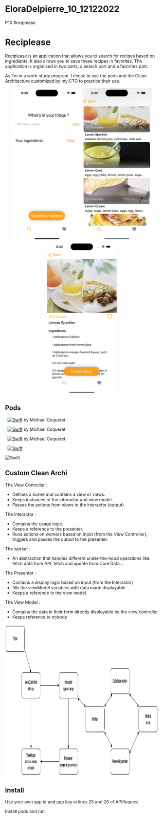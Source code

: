 # EloraDelpierre_10_12122022
P10 Reciplease


# Reciplease

Reciplease is an application that allows you to search for recipes based on ingredients. It also allows you to save these recipes in favorites.
The application is organized in two parts, a search part and a favorites part.

As I'm in a work-study program, I chose to use the pods and the Clean Architecture customized by my CTO to practice their use.

<p align="center"><img src="Reciplease_screenshots/Simulator Screen Shot - iPhone 14 Pro - 2023-02-17 at 18.30.01.png" height="500"><img src="Reciplease_screenshots/Simulator Screen Shot - iPhone 14 Pro - 2023-02-17 at 18.30.31.png" height="500"><img src="Reciplease_screenshots/Simulator Screen Shot - iPhone 14 Pro - 2023-02-17 at 18.32.17.png" height="500"></p>

## Pods 

  <a href="https://github.com/rgmc95/UtilsKit"><img alt="Swift" src="https://img.shields.io/badge/UtilsKit-02569B?style=flat-square"
/></a> by Michael Coqueret

  <a href="[https://github.com/rgmc95/CoreDataUtilsKit](https://cocoapods.org/pods/coredatautilskit)"><img alt="Swift" src="https://img.shields.io/badge/CoreDataUtilsKit-02569B?style=flat-square"
/></a> by Michael Coqueret 

  <a href="[https://github.com/rgmc95/NetworkUtilsKit](https://cocoapods.org/pods/NetworkUtilsKit)"><img alt="Swift" src="https://img.shields.io/badge/NetworkUtilsKit-02569B?style=flat-square"
/></a> by Michael Coqueret

  <a href="https://cocoapods.org/pods/SDWebImage"><img alt="Swift" src="https://img.shields.io/badge/SDWebImage-02569H?style=flat-square"
/></a>

<img alt="Swift" src="https://img.shields.io/badge/Combine-02569H?style=flat-square"
/>

## Custom Clean Archi 

The View Controller :

- Defines a scene and contains a view or views.
- Keeps instances of the interactor and view model.
- Passes the actions from views to the interactor (output)

The Interactor : 

- Contains the usage logic.
- Keeps a reference to the presenter.
- Runs actions on workers based on input (from the View Controller), triggers and passes the output to the presenter.

The worker : 

- An abstraction that handles different under-the-hood operations like fetch data from API, fetch and update from Core Data...

The Presenter : 

- Contains a display logic based on input (from the Interactor)
- fills the viewModel variables with data made displayable
- Keeps a reference to the view model.

The View Model : 

- Contains the data in their form directly displayable by the view controller
- Keeps reference to nobody

<p align="center"><img src="Reciplease_screenshots/cleanArchiExomind.jpg" height="500"></p>



## Install

Use your own app id and app key in lines 25 and 26 of APIRequest

Install pods and run
